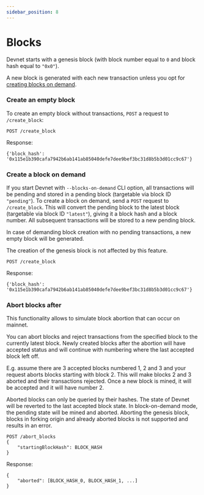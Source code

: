 ```yaml
---
sidebar_position: 8
---
```


# Blocks

Devnet starts with a genesis block (with block number equal to `0` and block hash equal to `"0x0"`).

A new block is generated with each new transaction unless you opt for [creating blocks on demand](#create-a-block-on-demand).

### Create an empty block

To create an empty block without transactions, `POST` a request to `/create_block`:

```
POST /create_block
```

Response:

```
{'block_hash': '0x115e1b390cafa7942b6ab141ab85040defe7dee9bef3bc31d8b5b3d01cc9c67'}
```

### Create a block on demand

If you start Devnet with `--blocks-on-demand` CLI option, all transactions will be pending and stored in a pending block (targetable via block ID `"pending"`).
To create a block on demand, send a `POST` request to `/create_block`. This will convert the pending block to the latest block (targetable via block ID `"latest"`), giving it a block hash and a block number. All subsequent transactions will be stored to a new pending block.

In case of demanding block creation with no pending transactions, a new empty block will be generated.

The creation of the genesis block is not affected by this feature.

```
POST /create_block
```

Response:

```
{'block_hash': '0x115e1b390cafa7942b6ab141ab85040defe7dee9bef3bc31d8b5b3d01cc9c67'}
```

### Abort blocks after

This functionality allows to simulate block abortion that can occur on mainnet.

You can abort blocks and reject transactions from the specified block to the currently latest block. Newly created blocks after the abortion will have accepted status and will continue with numbering where the last accepted block left off.

E.g. assume there are 3 accepted blocks numbered 1, 2 and 3 and your request aborts blocks starting with block 2. This will make blocks 2 and 3 aborted and their transactions rejected. Once a new block is mined, it will be accepted and it will have number 2.

Aborted blocks can only be queried by their hashes. The state of Devnet will be reverted to the last accepted block state. In block-on-demand mode, the pending state will be mined and aborted. Aborting the genesis block, blocks in forking origin and already aborted blocks is not supported and results in an error.

```
POST /abort_blocks
{
    "startingBlockHash": BLOCK_HASH
}
```

Response:
```
{
    "aborted": [BLOCK_HASH_0, BLOCK_HASH_1, ...]
}
```